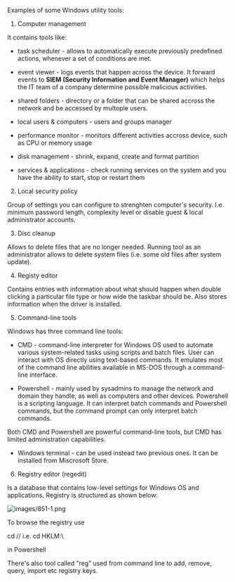 


  
Examples of some Windows utility tools:  
  
1. Computer management  
   
It contains tools like:  
  
 - task scheduler - allows to automatically execute previously predefined actions, whenever a set of conditions are met.  
   
 - event viewer - logs events that happen across the device. It forward events to **SIEM (Security Information and Event Manager)** which helps the IT team of a company determine possible malicious activities.  
   
 - shared folders - directory or a folder that can be shared accross the network and be accessed by multople users.  
   
 - local users & computers - users and groups manager  
   
 - performance monitor - monitors different activities accross device, such as CPU or memory usage  
   
 - disk management - shrink, expand, create and format partition  
   
 - services & applications - check running services on the system and you have the ability to start, stop or restart them  
  
2. Local security policy  
  
Group of settings you can configure to strenghten computer's security. I.e. minimum password length, complexity level or disable guest & local administrator accounts.  
  
3. Disc cleanup  
  
Allows to delete files that are no longer needed. Running tool as an administrator allows to delete system files (i.e. some old files after system update).   
  
4. Registy editor  
  
Contains entries with information about what should happen when double clicking a particular file type or how wide the taskbar should be. Also stores information when the driver is installed.  
  
5. Command-line tools  
  
Windows has three command line tools:  
  
 - CMD - command-line interpreter for Windows OS used to automate various system-related tasks using scripts and batch files. User can interact with OS directly using text-based commands. It emulates most of the command line abilities available in MS-DOS through a command-line interface.  
   
 - Powershell - mainly used by sysadmins to manage the network and domain they handle, as well as computers and other devices. Powershell is a scripting language. It can interpret batch commands and Powershell commands, but the command prompt can only interpret batch commands.  
   
Both CMD and Powershell are powerful command-line tools, but CMD has limited administration capabilities.  
  
 - Windows terminal - can be used instead two previous ones. It can be installed from Miscrosoft Store.   
   
6. Registry editor (regedit)  
  
Is a database that contains low-level settings for Windows OS and applications. Registry is structured as shown below:  
  
 ![images/851-1.png](images/851-1.png)  
  
To browse the registry use  
  
cd <REG DB> // i.e. cd HKLM:\  
  
in Powershell  
  
There's also tool called “reg” used from command line to add, remove, query, import etc registry keys.  
  
